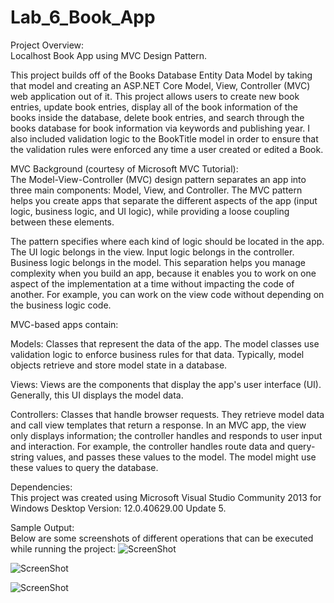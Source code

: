 # Lab_6_Book_App
Project Overview:   
Localhost Book App using MVC Design Pattern.   
     
This project builds off of the Books Database Entity Data Model by taking that model and creating an ASP.NET Core Model, View, Controller (MVC) web application out of it. This project allows users to create new book entries, update book entries, display all of the book information of the books inside the database, delete book entries, and search through the books database for book information via keywords and publishing year. I also included validation logic to the BookTitle model in order to ensure that the validation rules were enforced any time a user created or edited a Book.
         
MVC Background (courtesy of Microsoft MVC Tutorial):             
The Model-View-Controller (MVC) design pattern separates an app into three main components: Model, View, and Controller. The MVC pattern helps you create apps that separate the different aspects of the app (input logic, business logic, and UI logic), while providing a loose coupling between these elements.    
     
The pattern specifies where each kind of logic should be located in the app. The UI logic belongs in the view. Input logic belongs in the controller. Business logic belongs in the model. This separation helps you manage complexity when you build an app, because it enables you to work on one aspect of the implementation at a time without impacting the code of another. For example, you can work on the view code without depending on the business logic code.         
       
MVC-based apps contain:     
     
Models: Classes that represent the data of the app. The model classes use validation logic to enforce business rules for that data. Typically, model objects retrieve and store model state in a database.     
     
Views: Views are the components that display the app's user interface (UI). Generally, this UI displays the model data.     
      
Controllers: Classes that handle browser requests. They retrieve model data and call view templates that return a response. In an MVC app, the view only displays information; the controller handles and responds to user input and interaction. For example, the controller handles route data and query-string values, and passes these values to the model. The model might use these values to query the database.      
      

Dependencies:      
This project was created using Microsoft Visual Studio Community 2013 for Windows Desktop Version: 12.0.40629.00 Update 5.     
     
     
Sample Output:     
Below are some screenshots of different operations that can be executed while running the project:
![ScreenShot](https://cloud.githubusercontent.com/assets/14812721/25061051/5016f438-2162-11e7-8f75-a8bc39700e4b.jpg)     
     
![ScreenShot](https://cloud.githubusercontent.com/assets/14812721/25061052/503e0532-2162-11e7-9514-f54874fd7c45.jpg)         
     
![ScreenShot](https://cloud.githubusercontent.com/assets/14812721/25061053/5040fd5a-2162-11e7-9401-2ddbf2aa30e0.jpg)       
    
